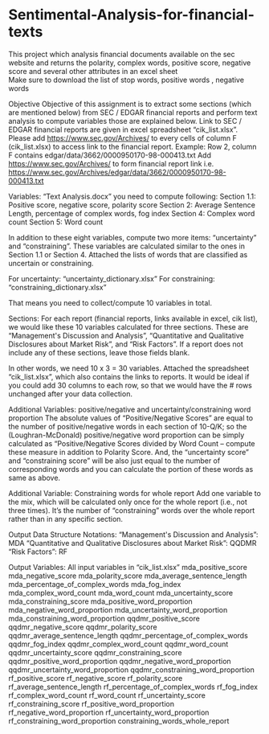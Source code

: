# Sentimental-Analysis-for-financial-texts
This project which analysis financial documents available on the sec website and returns the polarity, complex words, positive score, negative score and several other attributes in an excel sheet  
Make sure to download the list of stop words, positive words , negative words




Objective
Objective of this assignment is to extract some sections (which are mentioned below) from SEC / EDGAR financial reports and perform text analysis to compute variables those are explained below. Link to SEC / EDGAR financial reports are given in excel spreadsheet “cik_list.xlsx”. 
Please add https://www.sec.gov/Archives/ to every cells of column F (cik_list.xlsx) to access link to the financial report. 
Example: Row 2, column F contains edgar/data/3662/0000950170-98-000413.txt
Add https://www.sec.gov/Archives/ to form financial report link i.e. 
https://www.sec.gov/Archives/edgar/data/3662/0000950170-98-000413.txt 

Variables:
“Text Analysis.docx” you need to compute following: 
Section 1.1: Positive score, negative score, polarity score
Section 2: Average Sentence Length, percentage of complex words, fog index
Section 4: Complex word count
Section 5: Word count
 
In addition to these eight variables, compute two more items: “uncertainty” and “constraining”. These variables are calculated similar to the ones in Section 1.1 or Section 4. Attached the lists of words that are classified as uncertain or constraining.
 
For uncertainty: “uncertainty_dictionary.xlsx”
For constraining: “constraining_dictionary.xlsx”
 
That means you need to collect/compute 10 variables in total.
 
Sections:
For each report (financial reports, links available in excel, cik list), we would like these 10 variables calculated for three sections. These are 
“Management's Discussion and Analysis”, 
“Quantitative and Qualitative Disclosures about Market Risk”, and 
“Risk Factors”. 
If a report does not include any of these sections, leave those fields blank.
 
In other words, we need 10 x 3 = 30 variables.
Attached the spreadsheet “cik_list.xlsx”, which also contains the links to reports. It would be ideal if you could add 30 columns to each row, so that we would have the # rows unchanged after your data collection.

Additional Variables: positive/negative and uncertainty/constraining word proportion 
The absolute values of “Positive/Negative Scores” are equal to the number of positive/negative words in each section of 10-Q/K; so the (Loughran-McDonald) positive/negative word proportion can be simply calculated as “Positive/Negative Scores divided by Word Count – compute these measure in addition to Polarity Score.  And, the “uncertainty score” and “constraining score” will be also just equal to the number of corresponding words and you can calculate the portion of these words as same as above.  
 
Additional Variable: Constraining words for whole report
Add one variable to the mix, which will be calculated only once for the whole report (i.e., not three times). It’s the number of “constraining” words over the whole report rather than in any specific section.

Output Data Structure
Notations: 
“Management's Discussion and Analysis”: MDA
“Quantitative and Qualitative Disclosures about Market Risk”: QQDMR
“Risk Factors”: RF

Output Variables: 
All input variables in “cik_list.xlsx”
mda_positive_score
mda_negative_score
mda_polarity_score
mda_average_sentence_length
mda_percentage_of_complex_words
mda_fog_index
mda_complex_word_count
mda_word_count
mda_uncertainty_score
mda_constraining_score
mda_positive_word_proportion
mda_negative_word_proportion
mda_uncertainty_word_proportion
mda_constraining_word_proportion
qqdmr_positive_score
qqdmr_negative_score
qqdmr_polarity_score
qqdmr_average_sentence_length
qqdmr_percentage_of_complex_words
qqdmr_fog_index
qqdmr_complex_word_count
qqdmr_word_count
qqdmr_uncertainty_score
qqdmr_constraining_score
qqdmr_positive_word_proportion
qqdmr_negative_word_proportion
qqdmr_uncertainty_word_proportion
qqdmr_constraining_word_proportion
rf_positive_score
rf_negative_score
rf_polarity_score
rf_average_sentence_length
rf_percentage_of_complex_words
rf_fog_index
rf_complex_word_count
rf_word_count
rf_uncertainty_score
rf_constraining_score
rf_positive_word_proportion
rf_negative_word_proportion
rf_uncertainty_word_proportion
rf_constraining_word_proportion
constraining_words_whole_report
